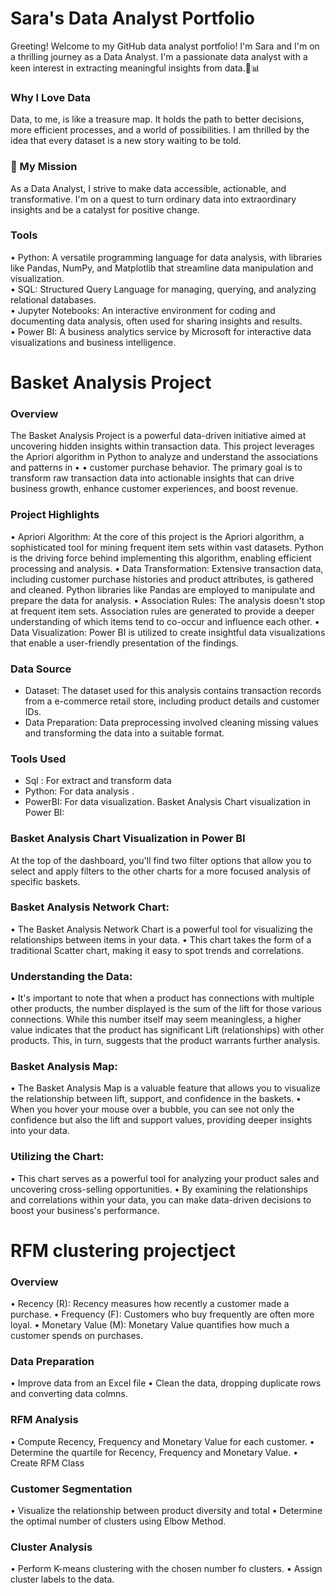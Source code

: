 # Sara's Data Analyst Portfolio
Greeting! Welcome to my GitHub data analyst portfolio! I'm Sara and I'm on a thrilling journey as a Data Analyst. I'm  a passionate data analyst with a keen interest in extracting meaningful insights from data.🐍📊
### Why I Love Data
Data, to me, is like a treasure map. It holds the path to better decisions, more efficient processes, and a world of possibilities. I am thrilled by the idea that every dataset is a new story waiting to be told.
### 🌟 My Mission
As a Data Analyst, I strive to make data accessible, actionable, and transformative. I'm on a quest to turn ordinary data into extraordinary insights and be a catalyst for positive change.
### Tools 
 • Python: A versatile programming language for data analysis, with libraries like Pandas, NumPy, and Matplotlib that streamline data manipulation and visualization.                               
 • SQL: Structured Query Language for managing, querying, and analyzing relational databases.                                                                        
 • Jupyter Notebooks: An interactive environment for coding and documenting data analysis, often used for sharing insights and results.                                            
 • Power BI: A business analytics service by Microsoft for interactive data visualizations and business intelligence.
# Basket Analysis Project
### Overview
The Basket Analysis Project is a powerful data-driven initiative aimed at uncovering hidden insights within transaction data. This project leverages the Apriori algorithm in Python to analyze and understand the associations and patterns in • 
• customer purchase behavior. The primary goal is to transform raw transaction data into actionable insights that can drive business growth, enhance customer experiences, and boost revenue.
### Project Highlights
 • Apriori Algorithm: At the core of this project is the Apriori algorithm, a sophisticated tool for mining frequent item sets within vast datasets. Python is the driving force behind implementing this algorithm, enabling efficient processing and analysis.
 • Data Transformation: Extensive transaction data, including customer purchase histories and product attributes, is gathered and cleaned. Python libraries like Pandas are employed to manipulate and prepare the data for analysis.
 • Association Rules: The analysis doesn't stop at frequent item sets. Association rules are generated to provide a deeper understanding of which items tend to co-occur and influence each other. 
 • Data Visualization: Power BI is utilized to create insightful data visualizations that enable a user-friendly presentation of the findings.    
### Data Source
- Dataset: The dataset used for this analysis contains transaction records from a e-commerce retail store, including product details and customer IDs.
- Data Preparation: Data preprocessing involved cleaning missing values and transforming the data into a suitable format.
### Tools Used
- Sql : For extract and transform data
- Python: For data analysis .
- PowerBI: For data visualization.
  Basket Analysis Chart visualization in Power BI:
### Basket Analysis Chart Visualization in Power BI
At the top of the dashboard, you'll find two filter options that allow you to select and apply filters to the other charts for a more focused analysis of specific baskets.
### Basket Analysis Network Chart:
 • The Basket Analysis Network Chart is a powerful tool for visualizing the relationships between items in your data.
 • This chart takes the form of a traditional Scatter chart, making it easy to spot trends and correlations.
### Understanding the Data:
 • It's important to note that when a product has connections with multiple other products, the number displayed is the sum of the lift for those various connections. While this number itself may seem meaningless, a higher value indicates that the product has significant Lift (relationships) with other products. This, in turn, suggests that the product warrants further analysis.
### Basket Analysis Map:
 • The Basket Analysis Map is a valuable feature that allows you to visualize the relationship between lift, support, and confidence in the baskets.
 • When you hover your mouse over a bubble, you can see not only the confidence but also the lift and support values, providing deeper insights into your data.
### Utilizing the Chart:
 • This chart serves as a powerful tool for analyzing your product sales and uncovering cross-selling opportunities.
 • By examining the relationships and correlations within your data, you can make data-driven decisions to boost your business's performance.



# RFM clustering projectject
### Overview
• Recency (R): Recency measures how recently a customer made a purchase.
• Frequency (F): Customers who buy frequently are often more loyal.
• Monetary Value (M): Monetary Value quantifies how much a customer spends on purchases.
### Data Preparation
• Improve data from an Excel file
• Clean the data, dropping duplicate rows and converting data colmns.
### RFM Analysis
• Compute Recency, Frequency and Monetary Value for each customer.
• Determine the quartile for Recency, Frequency and Monetary Value.
• Create RFM Class 
### Customer Segmentation
• Visualize the relationship between product diversity and total
• Determine the optimal number of clusters using Elbow Method.
### Cluster Analysis 
• Perform K-means clustering with the chosen number fo clusters.
• Assign cluster labels to the data.

